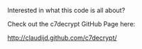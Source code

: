 Interested in what this code is all about?

Check out the c7decrypt GitHub Page here:

http://claudijd.github.com/c7decrypt/
